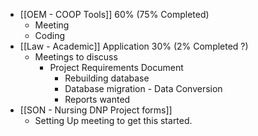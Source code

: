 

-   [[OEM - COOP Tools]] 60% (75% Completed)
	- Meeting
	- Coding
-   [[Law - Academic]] Application 30%  (2% Completed ?) 
	- Meetings to discuss 
		- Project Requirements Document
			- Rebuilding database  
			- Database migration - Data Conversion
			- Reports wanted
- [[SON - Nursing DNP Project forms]]
	- Setting Up meeting to get this started.